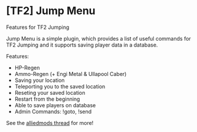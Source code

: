 [TF2] Jump Menu
==================

Features for TF2 Jumping

Jump Menu is a simple plugin, which provides a list of useful commands for TF2 Jumping and it supports saving player data in a database.

Features:
* HP-Regen
* Ammo-Regen (+ Engi Metal & Ullapool Caber)
* Saving your location
* Teleporting you to the saved location
* Reseting your saved location
* Restart from the beginning
* Able to save players on database
* Admin Commands: !goto, !send
 
See the [alliedmods thread](https://forums.alliedmods.net/showthread.php?t=204909 "The alliedmods.net forum thread of Jump Menu") for more!
